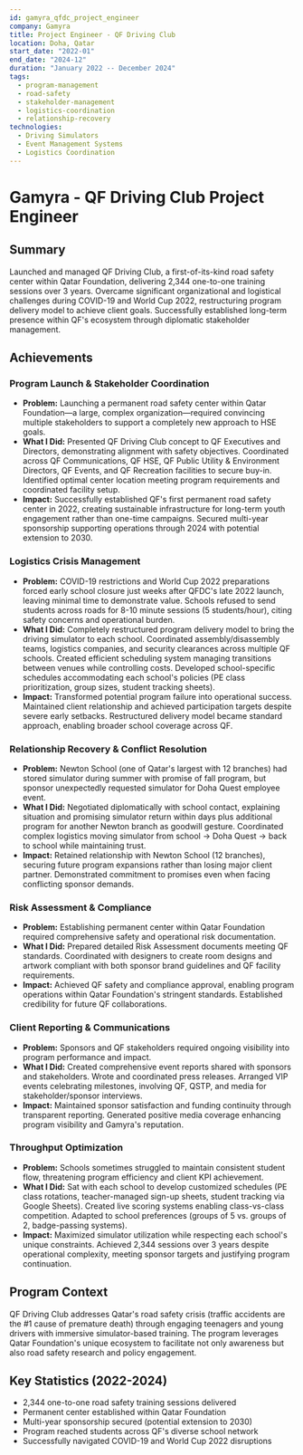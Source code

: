```yaml
---
id: gamyra_qfdc_project_engineer
company: Gamyra
title: Project Engineer - QF Driving Club
location: Doha, Qatar
start_date: "2022-01"
end_date: "2024-12"
duration: "January 2022 -- December 2024"
tags:
  - program-management
  - road-safety
  - stakeholder-management
  - logistics-coordination
  - relationship-recovery
technologies:
  - Driving Simulators
  - Event Management Systems
  - Logistics Coordination
---
```


# Gamyra - QF Driving Club Project Engineer

## Summary
Launched and managed QF Driving Club, a first-of-its-kind road safety center within Qatar Foundation, delivering 2,344 one-to-one training sessions over 3 years. Overcame significant organizational and logistical challenges during COVID-19 and World Cup 2022, restructuring program delivery model to achieve client goals. Successfully established long-term presence within QF's ecosystem through diplomatic stakeholder management.

## Achievements

### Program Launch & Stakeholder Coordination
- **Problem:** Launching a permanent road safety center within Qatar Foundation—a large, complex organization—required convincing multiple stakeholders to support a completely new approach to HSE goals.
- **What I Did:** Presented QF Driving Club concept to QF Executives and Directors, demonstrating alignment with safety objectives. Coordinated across QF Communications, QF HSE, QF Public Utility & Environment Directors, QF Events, and QF Recreation facilities to secure buy-in. Identified optimal center location meeting program requirements and coordinated facility setup.
- **Impact:** Successfully established QF's first permanent road safety center in 2022, creating sustainable infrastructure for long-term youth engagement rather than one-time campaigns. Secured multi-year sponsorship supporting operations through 2024 with potential extension to 2030.

### Logistics Crisis Management
- **Problem:** COVID-19 restrictions and World Cup 2022 preparations forced early school closure just weeks after QFDC's late 2022 launch, leaving minimal time to demonstrate value. Schools refused to send students across roads for 8-10 minute sessions (5 students/hour), citing safety concerns and operational burden.
- **What I Did:** Completely restructured program delivery model to bring the driving simulator to each school. Coordinated assembly/disassembly teams, logistics companies, and security clearances across multiple QF schools. Created efficient scheduling system managing transitions between venues while controlling costs. Developed school-specific schedules accommodating each school's policies (PE class prioritization, group sizes, student tracking sheets).
- **Impact:** Transformed potential program failure into operational success. Maintained client relationship and achieved participation targets despite severe early setbacks. Restructured delivery model became standard approach, enabling broader school coverage across QF.

### Relationship Recovery & Conflict Resolution
- **Problem:** Newton School (one of Qatar's largest with 12 branches) had stored simulator during summer with promise of fall program, but sponsor unexpectedly requested simulator for Doha Quest employee event.
- **What I Did:** Negotiated diplomatically with school contact, explaining situation and promising simulator return within days plus additional program for another Newton branch as goodwill gesture. Coordinated complex logistics moving simulator from school → Doha Quest → back to school while maintaining trust.
- **Impact:** Retained relationship with Newton School (12 branches), securing future program expansions rather than losing major client partner. Demonstrated commitment to promises even when facing conflicting sponsor demands.

### Risk Assessment & Compliance
- **Problem:** Establishing permanent center within Qatar Foundation required comprehensive safety and operational risk documentation.
- **What I Did:** Prepared detailed Risk Assessment documents meeting QF standards. Coordinated with designers to create room designs and artwork compliant with both sponsor brand guidelines and QF facility requirements.
- **Impact:** Achieved QF safety and compliance approval, enabling program operations within Qatar Foundation's stringent standards. Established credibility for future QF collaborations.

### Client Reporting & Communications
- **Problem:** Sponsors and QF stakeholders required ongoing visibility into program performance and impact.
- **What I Did:** Created comprehensive event reports shared with sponsors and stakeholders. Wrote and coordinated press releases. Arranged VIP events celebrating milestones, involving QF, QSTP, and media for stakeholder/sponsor interviews.
- **Impact:** Maintained sponsor satisfaction and funding continuity through transparent reporting. Generated positive media coverage enhancing program visibility and Gamyra's reputation.

### Throughput Optimization
- **Problem:** Schools sometimes struggled to maintain consistent student flow, threatening program efficiency and client KPI achievement.
- **What I Did:** Sat with each school to develop customized schedules (PE class rotations, teacher-managed sign-up sheets, student tracking via Google Sheets). Created live scoring systems enabling class-vs-class competition. Adapted to school preferences (groups of 5 vs. groups of 2, badge-passing systems).
- **Impact:** Maximized simulator utilization while respecting each school's unique constraints. Achieved 2,344 sessions over 3 years despite operational complexity, meeting sponsor targets and justifying program continuation.

## Program Context
QF Driving Club addresses Qatar's road safety crisis (traffic accidents are the #1 cause of premature death) through engaging teenagers and young drivers with immersive simulator-based training. The program leverages Qatar Foundation's unique ecosystem to facilitate not only awareness but also road safety research and policy engagement.

## Key Statistics (2022-2024)
- 2,344 one-to-one road safety training sessions delivered
- Permanent center established within Qatar Foundation
- Multi-year sponsorship secured (potential extension to 2030)
- Program reached students across QF's diverse school network
- Successfully navigated COVID-19 and World Cup 2022 disruptions
